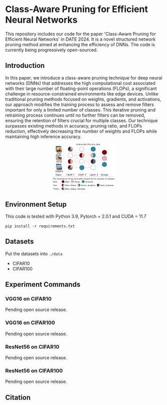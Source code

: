# Class-Aware Pruning for Efficient Neural Networks
This repository includes our code for the paper 'Class-Aware Pruning for Efficient Neural Networks' in DATE 2024.
It is a novel structured network pruning method aimed at enhancing the efficiency of DNNs. 
The code is currently being progressively open-sourced.


## Introduction
In this paper, we introduce a class-aware pruning technique for deep neural networks (DNNs) that addresses the high computational cost associated with their large number of floating-point operations (FLOPs), a significant challenge in resource-constrained environments like edge devices. Unlike traditional pruning methods focused on weights, gradients, and activations, our approach modifies the training process to assess and remove filters important for only a limited number of classes. This iterative pruning and retraining process continues until no further filters can be removed, ensuring the retention of filters crucial for multiple classes. Our technique surpasses existing methods in accuracy, pruning ratio, and FLOPs reduction, effectively decreasing the number of weights and FLOPs while maintaining high inference accuracy.


<p align="center">
  <img src='figs/pathway.png'  width=40%/>
</p>

## Environment Setup
This code is tested with Python 3.9, Pytorch = 2.0.1 and CUDA = 11.7

```
pip install -r requirements.txt
```

## Datasets

Put the datasets into `./data`

* CIFAR10
* CIFAR100

## Experiment Commands

### VGG16 on CIFAR10
Pending open source release.

### VGG16 on CIFAR100
Pending open source release.

### ResNet56 on CIFAR10
Pending open source release.

### ResNet56 on CIFAR100
Pending open source release.



## Citation

```

```
